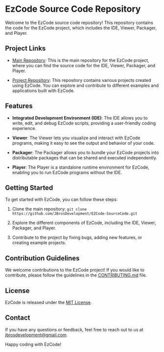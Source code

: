 # EzCode Source Code Repository

Welcome to the EzCode source code repository! This repository contains the code for the EzCode project, which includes the IDE, Viewer, Packager, and Player.

## Project Links

- [Main Repository](https://github.com/JBrosDevelopment/EzCode.git): This is the main repository for the EzCode project, where you can find the source code for the IDE, Viewer, Packager, and Player.

- [Project Repository](https://github.com/JBrosDevelopment/EZCode-Projects.git): This repository contains various projects created using EzCode. You can explore and contribute to different examples and applications built with EzCode.

## Features

- **Integrated Development Environment (IDE)**: The IDE allows you to write, edit, and debug EzCode scripts, providing a user-friendly coding experience.

- **Viewer**: The Viewer lets you visualize and interact with EzCode programs, making it easy to see the output and behavior of your code.

- **Packager**: The Packager allows you to bundle your EzCode projects into distributable packages that can be shared and executed independently.

- **Player**: The Player is a standalone runtime environment for EzCode, enabling you to run EzCode programs without the IDE.

## Getting Started

To get started with EzCode, you can follow these steps:

1. Clone the main repository: `git clone https://github.com/JBrosDevelopment/EZCode-SourceCode.git`

2. Explore the different components of EzCode, including the IDE, Viewer, Packager, and Player.

3. Contribute to the project by fixing bugs, adding new features, or creating example projects.

## Contribution Guidelines

We welcome contributions to the EzCode project! If you would like to contribute, please follow the guidelines in the [CONTRIBUTING.md](CONTRIBUTING.md) file.

## License

EzCode is released under the [MIT License](LICENSE).

## Contact

If you have any questions or feedback, feel free to reach out to us at [jbrosdevelopment@gmail.com](mailto:jbrosdevelopment@gmail.com).

Happy coding with EzCode!
